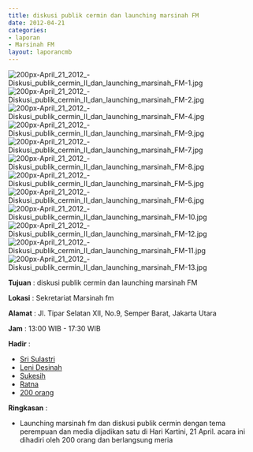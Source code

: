 ```yaml
---
title: diskusi publik cermin dan launching marsinah FM
date: 2012-04-21
categories:
- laporan
- Marsinah FM
layout: laporancmb
---
```



![200px-April_21_2012_-_Diskusi_publik_cermin_II_dan_launching_marsinah_FM_-1.jpg](/uploads/200px-April_21_2012_-_Diskusi_publik_cermin_II_dan_launching_marsinah_FM_-1.jpg)
![200px-April_21_2012_-_Diskusi_publik_cermin_II_dan_launching_marsinah_FM_-2.jpg](/uploads/200px-April_21_2012_-_Diskusi_publik_cermin_II_dan_launching_marsinah_FM_-2.jpg)
![200px-April_21_2012_-_Diskusi_publik_cermin_II_dan_launching_marsinah_FM_-4.jpg](/uploads/200px-April_21_2012_-_Diskusi_publik_cermin_II_dan_launching_marsinah_FM_-4.jpg)
![200px-April_21_2012_-_Diskusi_publik_cermin_II_dan_launching_marsinah_FM_-9.jpg](/uploads/200px-April_21_2012_-_Diskusi_publik_cermin_II_dan_launching_marsinah_FM_-9.jpg)
![200px-April_21_2012_-_Diskusi_publik_cermin_II_dan_launching_marsinah_FM_-7.jpg](/uploads/200px-April_21_2012_-_Diskusi_publik_cermin_II_dan_launching_marsinah_FM_-7.jpg)
![200px-April_21_2012_-_Diskusi_publik_cermin_II_dan_launching_marsinah_FM_-8.jpg](/uploads/200px-April_21_2012_-_Diskusi_publik_cermin_II_dan_launching_marsinah_FM_-8.jpg)
![200px-April_21_2012_-_Diskusi_publik_cermin_II_dan_launching_marsinah_FM_-5.jpg](/uploads/200px-April_21_2012_-_Diskusi_publik_cermin_II_dan_launching_marsinah_FM_-5.jpg)
![200px-April_21_2012_-_Diskusi_publik_cermin_II_dan_launching_marsinah_FM_-6.jpg](/uploads/200px-April_21_2012_-_Diskusi_publik_cermin_II_dan_launching_marsinah_FM_-6.jpg)
![200px-April_21_2012_-_Diskusi_publik_cermin_II_dan_launching_marsinah_FM_-10.jpg](/uploads/200px-April_21_2012_-_Diskusi_publik_cermin_II_dan_launching_marsinah_FM_-10.jpg)
![200px-April_21_2012_-_Diskusi_publik_cermin_II_dan_launching_marsinah_FM_-12.jpg](/uploads/200px-April_21_2012_-_Diskusi_publik_cermin_II_dan_launching_marsinah_FM_-12.jpg)
![200px-April_21_2012_-_Diskusi_publik_cermin_II_dan_launching_marsinah_FM_-11.jpg](/uploads/200px-April_21_2012_-_Diskusi_publik_cermin_II_dan_launching_marsinah_FM_-11.jpg)
![200px-April_21_2012_-_Diskusi_publik_cermin_II_dan_launching_marsinah_FM_-13.jpg](/uploads/200px-April_21_2012_-_Diskusi_publik_cermin_II_dan_launching_marsinah_FM_-13.jpg)


**Tujuan** : diskusi publik cermin dan launching marsinah FM

**Lokasi** : Sekretariat Marsinah fm

**Alamat** : Jl. Tipar Selatan XII, No.9, Semper Barat, Jakarta Utara

**Jam** : 13:00 WIB - 17:30 WIB

**Hadir** : 
* [Sri Sulastri](http://wiki.ciptamedia.org/wiki/Dona)
* [Leni Desinah](http://wiki.ciptamedia.org/wiki/Atin)
* [Sukesih](http://wiki.ciptamedia.org/wiki/Sukesih)
* [Ratna](http://wiki.ciptamedia.org/wiki/Ratna)
* [200 orang](http://wiki.ciptamedia.org/wiki/200_orang)

**Ringkasan** : 
* Launching marsinah fm dan diskusi publik cermin dengan tema perempuan dan media dijadikan satu di Hari Kartini, 21 April. acara ini dihadiri oleh 200 orang dan berlangsung meria
